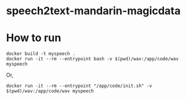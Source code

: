 # speech2text-mandarin-magicdata

# How to run
```
docker build -t myspeech .
docker run -it --rm --entrypoint bash -v $(pwd)/wav:/app/code/wav myspeech
```

Or, 
```
docker run -it --rm --entrypoint "/app/code/init.sh" -v $(pwd)/wav:/app/code/wav myspeech
```
